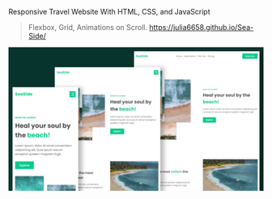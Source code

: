 Responsive Travel Website With HTML, CSS, and JavaScript

> Flexbox, Grid, Animations on Scroll.
https://julia6658.github.io/Sea-Side/

![Project humbnail](/thumbnail.jpg)
